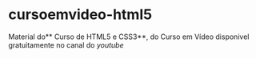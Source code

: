 # cursoemvideo-html5
 Material do** Curso de HTML5 e CSS3**, do Curso em Vídeo disponivel gratuitamente no canal do *youtube*
